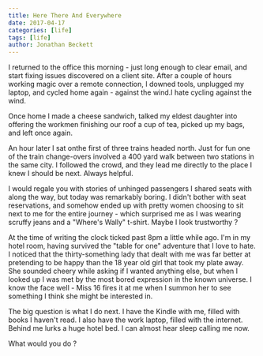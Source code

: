 ```yaml
---
title: Here There And Everywhere
date: 2017-04-17
categories: [life]
tags: [life]
author: Jonathan Beckett
---
```


I returned to the office this morning - just long enough to clear email, and start fixing issues discovered on a client site. After a couple of hours working magic over a remote connection, I downed tools, unplugged my laptop, and cycled home again - against the wind.I hate cycling against the wind.

Once home I made a cheese sandwich, talked my eldest daughter into offering the workmen finishing our roof a cup of tea, picked up my bags, and left once again.

An hour later I sat onthe first of three trains headed north. Just for fun one of the train change-overs involved a 400 yard walk between two stations in the same city. I followed the crowd, and they lead me directly to the place I knew I should be next. Always helpful.

I would regale you with stories of unhinged passengers I shared seats with along the way, but today was remarkably boring. I didn't bother with seat reservations, and somehow ended up with pretty women choosing to sit next to me for the entire journey - which surprised me as I was wearing scruffy jeans and a "Where's Wally" t-shirt. Maybe I look trustworthy ?

At the time of writing the clock ticked past 8pm a little while ago. I'm in my hotel room, having survived the "table for one" adventure that I love to hate. I noticed that the thirty-something lady that dealt with me was far better at pretending to be happy than the 18 year old girl that took my plate away. She sounded cheery while asking if I wanted anything else, but when I looked up I was met by the most bored expression in the known universe. I know the face well - Miss 16 fires it at me when I summon her to see something I think she might be interested in.

The big question is what I do next. I have the Kindle with me, filled with books I haven't read. I also have the work laptop, filled with the internet. Behind me lurks a huge hotel bed. I can almost hear sleep calling me now.

What would you do ?